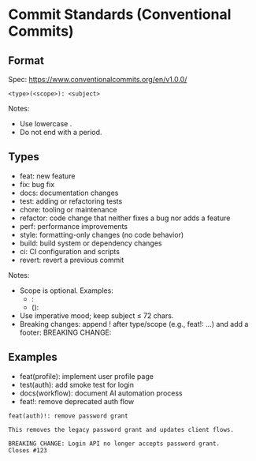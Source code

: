 # Commit Standards (Conventional Commits)

## Format
Spec: https://www.conventionalcommits.org/en/v1.0.0/
```text
<type>(<scope>): <subject>
```
Notes:
- Use lowercase <type>.
- Do not end <subject> with a period.

## Types
- feat: new feature
- fix: bug fix
- docs: documentation changes
- test: adding or refactoring tests
- chore: tooling or maintenance
- refactor: code change that neither fixes a bug nor adds a feature
- perf: performance improvements
- style: formatting-only changes (no code behavior)
- build: build system or dependency changes
- ci: CI configuration and scripts
- revert: revert a previous commit

Notes:
- Scope is optional. Examples:
  - <type>: <subject>
  - <type>(<scope>): <subject>
- Use imperative mood; keep subject ≤ 72 chars.
- Breaking changes: append ! after type/scope (e.g., feat!: ...) and add a footer:
  BREAKING CHANGE: <description>

## Examples
- feat(profile): implement user profile page
- test(auth): add smoke test for login
- docs(workflow): document AI automation process
- feat!: remove deprecated auth flow

```text
feat(auth)!: remove password grant

This removes the legacy password grant and updates client flows.

BREAKING CHANGE: Login API no longer accepts password grant.
Closes #123
```
